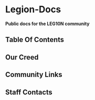 # Legion-Docs
**Public docs for the LEG10N community**

## Table Of Contents

## Our Creed

## Community Links

## Staff Contacts
